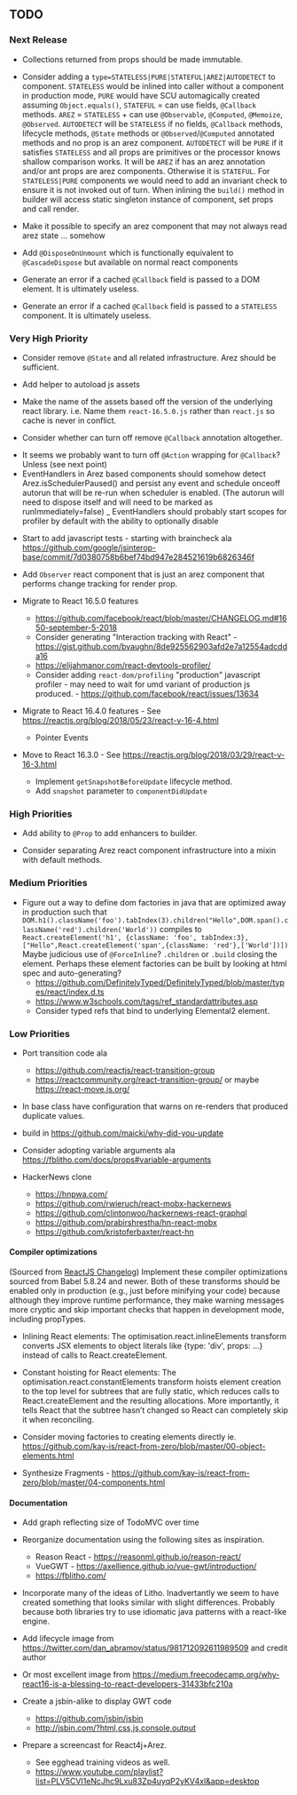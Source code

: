 ## TODO

### Next Release

* Collections returned from props should be made immutable.

* Consider adding a `type=STATELESS|PURE|STATEFUL|AREZ|AUTODETECT` to component. `STATELESS` would be inlined into
  caller without a component in production mode, `PURE` would have SCU automagically created assuming
  `Object.equals()`, `STATEFUL` = can use fields, `@Callback` methods. `AREZ` = `STATELESS` + can use `@Observable`,
  `@Computed`, `@Memoize`, `@Observed`. `AUTODETECT` will be `STATELESS` if no fields, `@Callback` methods,
  lifecycle methods, `@State` methods or `@Observed`/`@Computed` annotated methods and no prop is an arez component.
  `AUTODETECT` will be `PURE` if it satisfies `STATELESS` and all props are primitives or the processor knows shallow
   comparison works. It will be `AREZ` if has an arez annotation and/or ant props are arez components. Otherwise it is
   `STATEFUL`. For `STATELESS|PURE` components we would need to add an invariant check to ensure it is not invoked
   out of turn. When inlining the `build()` method in builder will access static singleton instance of component, set
   props and call render.

* Make it possible to specify an arez component that may not always read arez state ... somehow

* Add `@DisposeOnUnmount` which is functionally equivalent to `@CascadeDispose` but available on normal react components

* Generate an error if a cached `@Callback` field is passed to a DOM element. It is ultimately useless.

* Generate an error if a cached `@Callback` field is passed to a `STATELESS` component. It is ultimately useless.

### Very High Priority

* Consider remove `@State` and all related infrastructure. Arez should be sufficient.

* Add helper to autoload js assets

* Make the name of the assets based off the version of the underlying react library. i.e. Name them `react-16.5.0.js`
  rather than `react.js` so cache is never in conflict.

* Consider whether can turn off remove `@Callback` annotation altogether.
- It seems we probably want to turn off `@Action` wrapping for `@Callback`? Unless (see next point)
- EventHandlers in Arez based components should somehow detect Arez.isSchedulerPaused() and persist any event and
  schedule onceoff autorun that will be re-run when scheduler is enabled. (The autorun will need to dispose itself
  and will need to be marked as runImmediately=false)
_ EventHandlers should probably start scopes for profiler by default with the ability to optionally disable

* Start to add javascript tests - starting with braincheck ala
  https://github.com/google/jsinterop-base/commit/7d0380758b6bef74bd947e284521619b6826346f

* Add `Observer` react component that is just an arez component that performs change tracking for render prop.

* Migrate to React 16.5.0 features
  - https://github.com/facebook/react/blob/master/CHANGELOG.md#1650-september-5-2018
  - Consider generating "Interaction tracking with React" - https://gist.github.com/bvaughn/8de925562903afd2e7a12554adcdda16
  - https://elijahmanor.com/react-devtools-profiler/
  - Consider adding `react-dom/profiling` "production" javascript profiler - may need to wait for umd variant of
    production js produced. - https://github.com/facebook/react/issues/13634

* Migrate to React 16.4.0 features - See https://reactjs.org/blog/2018/05/23/react-v-16-4.html
  - Pointer Events

* Move to React 16.3.0 - See https://reactjs.org/blog/2018/03/29/react-v-16-3.html
  - Implement `getSnapshotBeforeUpdate` lifecycle method.
  - Add `snapshot` parameter to `componentDidUpdate`

### High Priorities

* Add ability to `@Prop` to add enhancers to builder.

* Consider separating Arez react component infrastructure into a mixin with default methods.

### Medium Priorities

* Figure out a way to define dom factories in java that are optimized away in production such that
  `DOM.h1().className('foo').tabIndex(3).children("Hello",DOM.span().className('red').children('World'))`
  compiles to `React.createElement('h1', {className: 'foo', tabIndex:3},["Hello",React.createElement('span',{className: 'red'},['World'])])`
  Maybe judicious use of `@ForceInline`? `.children` or `.build` closing the element. Perhaps these
  element factories can be built by looking at html spec and auto-generating?
  - https://github.com/DefinitelyTyped/DefinitelyTyped/blob/master/types/react/index.d.ts
  - https://www.w3schools.com/tags/ref_standardattributes.asp
  - Consider typed refs that bind to underlying Elemental2 element.

### Low Priorities

* Port transition code ala
  - https://github.com/reactjs/react-transition-group
  - https://reactcommunity.org/react-transition-group/
  or maybe https://react-move.js.org/

* In base class have configuration that warns on re-renders that produced duplicate values.

* build in https://github.com/maicki/why-did-you-update

* Consider adopting variable arguments ala https://fblitho.com/docs/props#variable-arguments

* HackerNews clone
  - https://hnpwa.com/
  - https://github.com/rwieruch/react-mobx-hackernews
  - https://github.com/clintonwoo/hackernews-react-graphql
  - https://github.com/prabirshrestha/hn-react-mobx
  - https://github.com/kristoferbaxter/react-hn

#### Compiler optimizations

(Sourced from [ReactJS Changelog](https://reactjs.org/blog/2015/10/07/react-v0.14.html#compiler-optimizations))
Implement these compiler optimizations sourced from Babel 5.8.24 and newer. Both of these transforms should be enabled
only in production (e.g., just before minifying your code) because although they improve runtime performance, they make
warning messages more cryptic and skip important checks that happen in development mode, including propTypes.

* Inlining React elements: The optimisation.react.inlineElements transform converts JSX elements to object literals
  like {type: 'div', props: ...} instead of calls to React.createElement.
* Constant hoisting for React elements: The optimisation.react.constantElements transform hoists element creation to
  the top level for subtrees that are fully static, which reduces calls to React.createElement and the resulting
  allocations. More importantly, it tells React that the subtree hasn’t changed so React can completely skip it
  when reconciling.

* Consider moving factories to creating elements directly ie.
  https://github.com/kay-is/react-from-zero/blob/master/00-object-elements.html

* Synthesize Fragments - https://github.com/kay-is/react-from-zero/blob/master/04-components.html

#### Documentation

* Add graph reflecting size of TodoMVC over time

* Reorganize documentation using the following sites as inspiration.
  - Reason React - https://reasonml.github.io/reason-react/
  - VueGWT - https://axellience.github.io/vue-gwt/introduction/
  - https://fblitho.com/

* Incorporate many of the ideas of Litho. Inadvertantly we seem to have created something that looks similar with
  slight differences. Probably because both libraries try to use idiomatic java patterns with a react-like engine.

* Add lifecycle image from https://twitter.com/dan_abramov/status/981712092611989509 and credit author

* Or most excellent image from https://medium.freecodecamp.org/why-react16-is-a-blessing-to-react-developers-31433bfc210a

* Create a jsbin-alike to display GWT code
  - https://github.com/jsbin/jsbin
  - http://jsbin.com/?html,css,js,console,output

* Prepare a screencast for React4j+Arez.
  - See egghead training videos as well.
  - https://www.youtube.com/playlist?list=PLV5CVI1eNcJhc9Lxu83Zp4uyqP2yKV4xl&app=desktop
